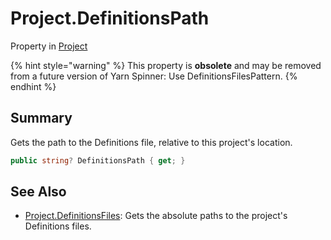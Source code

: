 # Project.DefinitionsPath

Property in [Project](/docs/api/csharp/yarn.compiler.project.md)

{% hint style="warning" %}
This property is <b>obsolete</b> and may be removed from a future version of Yarn Spinner: Use DefinitionsFilesPattern.
{% endhint %}

## Summary


Gets the path to the Definitions file, relative to this project's
location.


```csharp
public string? DefinitionsPath { get; }
```

## See Also

* [Project.DefinitionsFiles](/docs/api/csharp/yarn.compiler.project.definitionsfiles.md): Gets the absolute paths to the project's Definitions files.


